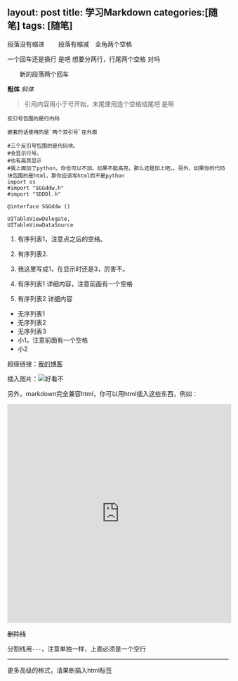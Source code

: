 layout: post
title: 学习Markdown
categories:[随笔]
tags: [随笔]
---
段落没有缩进
　　段落有缩减　全角两个空格

一个回车还是换行
是吧
想要分两行，行尾两个空格  对吗


　　新的段落两个回车

**粗体**
*斜体*

>引用内容用小于号开始，末尾使用连个空格结尾吧
是啊  


`反引号包围的是行内码`

``嵌套的话使用的是`两个双引号`在外面``

```object-c
#三个反引号包围的是代码块。
#会显示行号。
#也有高亮显示
#我上面加了python，你也可以不加。如果不能高亮，那么还是加上吧。。另外，如果你的代码块包围的是html，那你应该写html而不是python
import os
#import "SGGddw.h"
#import "SDDDl.h"

@interface SGGddw ()

UITableViewDelegate,
UITableViewDataSource

```

1. 有序列表1，注意点之后的空格。
2. 有序列表2.
1. 我这里写成1，在显示时还是3，厉害不。

1. 有序列表1
 详细内容，注意前面有一个空格
2. 有序列表2
 详细内容

- 无序列表1
- 无序列表2
- 无序列表3
 - 小1，注意前面有一个空格
 - 小2

 超级链接：[我的博客](http://kingxsx.github.io)

插入图片：![好看不](http://ww2.sinaimg.cn/large/5e8cb366jw1e62o63tkv3j20dh078q5a.jpg)

另外，markdown完全兼容html，你可以用html插入这些东西，例如：

<iframe height=498 width=510 src="http://player.youku.com/embed/XMjI2MjU3MDMy" frameborder=0 allowfullscreen></iframe>


~~删除线~~


分割线用`---`，注意单独一样，上面必须是一个空行

---

更多高级的格式，请果断插入html标签